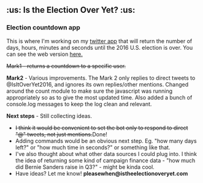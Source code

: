 <h2>:us: Is the Election Over Yet? :us:</h2>

<h3>Election countdown app</h3>

This is where I'm working on my [twitter app](http://www.twitter.com/isitoveryet2016) that will return the number of days, hours, minutes and seconds until the 2016 U.S. election is over. You can see the web version [here.](http://www.istheelectionoveryet.com)

<s>Mark1 - returns a countdown to a specific user.</s>

<b>Mark2</b> - Various improvements. The Mark 2 only replies to direct tweets to @IsItOverYet2016, and ignores its own replies/other mentions. Changed around the count module to make sure the javascript was running appropriately so as to give the most updated time. Also added a bunch of console.log messages to keep the log clean and relevant.

<b>Next steps</b> - Still collecting ideas. 
<ul>	
<li><s>I think it would be convenient to set the bot only to respond to direct "@" tweets, not just mentions.</s>Done!</li>
<li>Adding commands would be an obvious next step. Eg. "how many days left?" or "how much time in seconds?" or something like that.</li>
<li>I've also thought about what other data sources I could plug into. I think the idea of returning some kind of campaign finance data - "how much did Bernie Sanders raise in Q3?" - might be kinda cool.</li>
<li>Have ideas? Let me know! <b>pleasewhen@istheelectionoveryet.com</b></li>
</ul>
